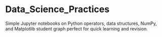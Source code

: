 # Data_Science_Practices
Simple Jupyter notebooks on Python operators, data structures, NumPy, and Matplotlib student graph perfect for quick learning and revision.
